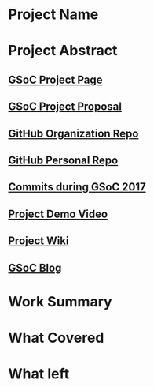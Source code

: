 # Project Name

# Project Abstract

## [GSoC Project Page](http://LinikToYourGSoCProjectPage)

## [GSoC Project Proposal](http://LinikToYourGSoCProjectProposal)

## [GitHub Organization Repo](http://github.com/repo)

## [GitHub Personal Repo](http://github.com/repo)

## [Commits during GSoC 2017](http://github.com/commits)

## [Project Demo Video](http://LinkToDemoVideo)

## [Project Wiki](http://github.com)

## [GSoC Blog](http://GSoCBlog)

# Work Summary

# What Covered

# What left

#
